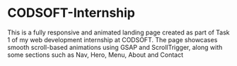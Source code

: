 # CODSOFT-Internship
This is a fully responsive and animated landing page created as part of Task 1 of my web development internship at CODSOFT. The page showcases smooth scroll-based animations using GSAP and ScrollTrigger, along with some sections such as Nav, Hero, Menu, About and Contact
